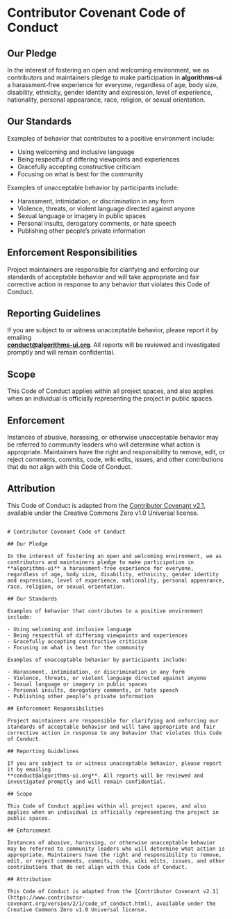 # Contributor Covenant Code of Conduct

## Our Pledge

In the interest of fostering an open and welcoming environment, we as contributors and maintainers pledge to make participation in **algorithms‑ui** a harassment‑free experience for everyone, regardless of age, body size, disability, ethnicity, gender identity and expression, level of experience, nationality, personal appearance, race, religion, or sexual orientation.

## Our Standards

Examples of behavior that contributes to a positive environment include:

- Using welcoming and inclusive language  
- Being respectful of differing viewpoints and experiences  
- Gracefully accepting constructive criticism  
- Focusing on what is best for the community  

Examples of unacceptable behavior by participants include:

- Harassment, intimidation, or discrimination in any form  
- Violence, threats, or violent language directed against anyone  
- Sexual language or imagery in public spaces  
- Personal insults, derogatory comments, or hate speech  
- Publishing other people’s private information  

## Enforcement Responsibilities

Project maintainers are responsible for clarifying and enforcing our standards of acceptable behavior and will take appropriate and fair corrective action in response to any behavior that violates this Code of Conduct.

## Reporting Guidelines

If you are subject to or witness unacceptable behavior, please report it by emailing  
**conduct@algorithms-ui.org**. All reports will be reviewed and investigated promptly and will remain confidential.

## Scope

This Code of Conduct applies within all project spaces, and also applies when an individual is officially representing the project in public spaces.

## Enforcement

Instances of abusive, harassing, or otherwise unacceptable behavior may be referred to community leaders who will determine what action is appropriate. Maintainers have the right and responsibility to remove, edit, or reject comments, commits, code, wiki edits, issues, and other contributions that do not align with this Code of Conduct.

## Attribution

This Code of Conduct is adapted from the [Contributor Covenant v2.1](https://www.contributor-covenant.org/version/2/1/code_of_conduct.html), available under the Creative Commons Zero v1.0 Universal license.  
```// filepath: CODE_OF_CONDUCT.md

# Contributor Covenant Code of Conduct

## Our Pledge

In the interest of fostering an open and welcoming environment, we as contributors and maintainers pledge to make participation in **algorithms‑ui** a harassment‑free experience for everyone, regardless of age, body size, disability, ethnicity, gender identity and expression, level of experience, nationality, personal appearance, race, religion, or sexual orientation.

## Our Standards

Examples of behavior that contributes to a positive environment include:

- Using welcoming and inclusive language  
- Being respectful of differing viewpoints and experiences  
- Gracefully accepting constructive criticism  
- Focusing on what is best for the community  

Examples of unacceptable behavior by participants include:

- Harassment, intimidation, or discrimination in any form  
- Violence, threats, or violent language directed against anyone  
- Sexual language or imagery in public spaces  
- Personal insults, derogatory comments, or hate speech  
- Publishing other people’s private information  

## Enforcement Responsibilities

Project maintainers are responsible for clarifying and enforcing our standards of acceptable behavior and will take appropriate and fair corrective action in response to any behavior that violates this Code of Conduct.

## Reporting Guidelines

If you are subject to or witness unacceptable behavior, please report it by emailing  
**conduct@algorithms-ui.org**. All reports will be reviewed and investigated promptly and will remain confidential.

## Scope

This Code of Conduct applies within all project spaces, and also applies when an individual is officially representing the project in public spaces.

## Enforcement

Instances of abusive, harassing, or otherwise unacceptable behavior may be referred to community leaders who will determine what action is appropriate. Maintainers have the right and responsibility to remove, edit, or reject comments, commits, code, wiki edits, issues, and other contributions that do not align with this Code of Conduct.

## Attribution

This Code of Conduct is adapted from the [Contributor Covenant v2.1](https://www.contributor-covenant.org/version/2/1/code_of_conduct.html), available under the Creative Commons Zero v1.0 Universal license.  